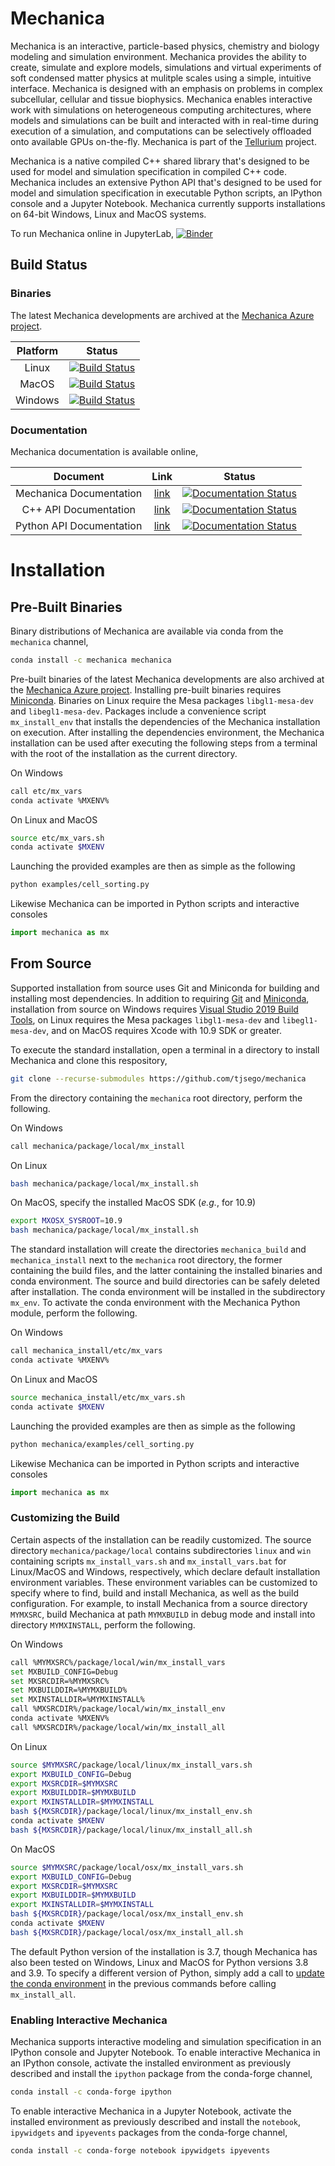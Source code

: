 Mechanica
=========
Mechanica is an interactive, particle-based physics, chemistry and biology
modeling and simulation environment. Mechanica provides the ability to create, 
simulate and explore models, simulations and virtual experiments of soft condensed 
matter physics at mulitple scales using a simple, intuitive interface. Mechanica 
is designed with an emphasis on problems in complex subcellular, cellular and tissue 
biophysics. Mechanica enables interactive work with simulations on heterogeneous 
computing architectures, where models and simulations can be built and interacted 
with in real-time during execution of a simulation, and computations can be 
selectively offloaded onto available GPUs on-the-fly. 
Mechanica is part of the 
[Tellurium](<http://tellurium.analogmachine.org>) project. 

Mechanica is a native compiled C++ shared library that's designed to be used for model 
and simulation specification in compiled C++ code. Mechanica includes an extensive 
Python API that's designed to be used for model and simulation specification in 
executable Python scripts, an IPython console and a Jupyter Notebook. 
Mechanica currently supports installations on 64-bit Windows, Linux and MacOS systems. 

To run Mechanica online in JupyterLab, [![Binder](https://mybinder.org/badge_logo.svg)](https://mybinder.org/v2/gh/tjsego/mechanica-binder/HEAD)

## Build Status ##

### Binaries ###

The latest Mechanica developments are archived at the 
[Mechanica Azure project](https://dev.azure.com/Mechanica-sim/Mechanica).

| Platform | Status |
| :------: | :----: |
| Linux    | [![Build Status](https://dev.azure.com/Mechanica-sim/Mechanica/_apis/build/status/mechanica.develop?branchName=develop&stageName=Local%20build%20for%20Linux)](https://dev.azure.com/Mechanica-sim/Mechanica/_build/latest?definitionId=4&branchName=develop)   |
| MacOS    | [![Build Status](https://dev.azure.com/Mechanica-sim/Mechanica/_apis/build/status/mechanica.develop?branchName=develop&stageName=Local%20build%20for%20Mac)](https://dev.azure.com/Mechanica-sim/Mechanica/_build/latest?definitionId=4&branchName=develop)     |
| Windows  | [![Build Status](https://dev.azure.com/Mechanica-sim/Mechanica/_apis/build/status/mechanica.develop?branchName=develop&stageName=Local%20build%20for%20Windows)](https://dev.azure.com/Mechanica-sim/Mechanica/_build/latest?definitionId=4&branchName=develop) |

### Documentation ###

Mechanica documentation is available online, 

| Document                 | Link                                                                         | Status |
| :----------------------: | :--------------------------------------------------------------------------: | :----: |
| Mechanica Documentation  | [link](https://mechanica-documentation.readthedocs.io/en/latest/)            | [![Documentation Status](https://readthedocs.org/projects/mechanica-documentation/badge/?version=latest)](https://mechanica-documentation.readthedocs.io/en/latest/?badge=latest) |
| C++ API Documentation    | [link](https://mechanica-c-api-documentation.readthedocs.io/en/latest/)      | [![Documentation Status](https://readthedocs.org/projects/mechanica-c-api-documentation/badge/?version=latest)](https://mechanica-c-api-documentation.readthedocs.io/en/latest/?badge=latest) |
| Python API Documentation | [link](https://mechanica-python-api-documentation.readthedocs.io/en/latest/) | [![Documentation Status](https://readthedocs.org/projects/mechanica-python-api-documentation/badge/?version=latest)](https://mechanica-python-api-documentation.readthedocs.io/en/latest/?badge=latest) |

# Installation #

## Pre-Built Binaries ##

Binary distributions of Mechanica are available via conda from the `mechanica` channel, 

```bash
conda install -c mechanica mechanica
```

Pre-built binaries of the latest Mechanica developments are also archived at the 
[Mechanica Azure project](https://dev.azure.com/Mechanica-sim/Mechanica). 
Installing pre-built binaries requires [Miniconda](https://docs.conda.io/en/latest/miniconda.html). 
Binaries on Linux require the Mesa packages `libgl1-mesa-dev` and `libegl1-mesa-dev`. 
Packages include a convenience script `mx_install_env` that installs the dependencies 
of the Mechanica installation on execution. After installing the dependencies 
environment, the Mechanica installation can be used after executing the following steps 
from a terminal with the root of the installation as the current directory. 

On Windows
```bash
call etc/mx_vars
conda activate %MXENV%
```
On Linux and MacOS
```bash
source etc/mx_vars.sh
conda activate $MXENV
```

Launching the provided examples are then as simple as the following

```bash
python examples/cell_sorting.py
```

Likewise Mechanica can be imported in Python scripts and interactive consoles

```python
import mechanica as mx
```

## From Source ##

Supported installation from source uses Git and Miniconda for building and installing 
most dependencies. In addition to requiring [Git](https://git-scm.com/downloads) and 
[Miniconda](https://docs.conda.io/en/latest/miniconda.html), installation from source 
on Windows requires 
[Visual Studio 2019 Build Tools](https://visualstudio.microsoft.com/downloads/), 
on Linux requires the Mesa packages `libgl1-mesa-dev` and `libegl1-mesa-dev`, 
and on MacOS requires Xcode with 10.9 SDK or greater. 

To execute the standard installation, open a terminal in a directory to install Mechanica
and clone this respository,
```bash
git clone --recurse-submodules https://github.com/tjsego/mechanica
```

From the directory containing the `mechanica` root directory, perform the following.

On Windows 
```bash
call mechanica/package/local/mx_install
```
On Linux
```bash
bash mechanica/package/local/mx_install.sh
```
On MacOS, specify the installed MacOS SDK (*e.g.*, for 10.9)  
```bash
export MXOSX_SYSROOT=10.9
bash mechanica/package/local/mx_install.sh
```
 
The standard installation will create the directories `mechanica_build` and 
`mechanica_install` next to the `mechanica` root directory, the former containing 
the build files, and the latter containing the installed binaries and conda environment. 
The source and build directories can be safely deleted after installation. 
The conda environment will be installed in the subdirectory `mx_env`. 
To activate the conda environment with the Mechanica Python module, perform the following. 

On Windows
```bash
call mechanica_install/etc/mx_vars
conda activate %MXENV%
```
On Linux and MacOS 
```bash
source mechanica_install/etc/mx_vars.sh
conda activate $MXENV
```

Launching the provided examples are then as simple as the following

```bash
python mechanica/examples/cell_sorting.py
```

Likewise Mechanica can be imported in Python scripts and interactive consoles

```python
import mechanica as mx
```

### Customizing the Build ###

Certain aspects of the installation can be readily customized. 
The source directory `mechanica/package/local` contains subdirectories `linux` and 
`win` containing scripts `mx_install_vars.sh` and `mx_install_vars.bat` for 
Linux/MacOS and Windows, respectively, which declare default installation 
environment variables. These environment variables can be customized to specify 
where to find, build and install Mechanica, as well as the build configuration. 
For example, to install Mechanica from a source directory `MYMXSRC`, build Mechanica 
at path `MYMXBUILD` in debug mode and install into directory `MYMXINSTALL`, perform the following. 

On Windows
```bash
call %MYMXSRC%/package/local/win/mx_install_vars
set MXBUILD_CONFIG=Debug
set MXSRCDIR=%MYMXSRC%
set MXBUILDDIR=%MYMXBUILD%
set MXINSTALLDIR=%MYMXINSTALL%
call %MXSRCDIR%/package/local/win/mx_install_env
conda activate %MXENV%
call %MXSRCDIR%/package/local/win/mx_install_all
```
On Linux
```bash
source $MYMXSRC/package/local/linux/mx_install_vars.sh
export MXBUILD_CONFIG=Debug
export MXSRCDIR=$MYMXSRC
export MXBUILDDIR=$MYMXBUILD
export MXINSTALLDIR=$MYMXINSTALL
bash ${MXSRCDIR}/package/local/linux/mx_install_env.sh
conda activate $MXENV
bash ${MXSRCDIR}/package/local/linux/mx_install_all.sh
```
On MacOS
```bash
source $MYMXSRC/package/local/osx/mx_install_vars.sh
export MXBUILD_CONFIG=Debug
export MXSRCDIR=$MYMXSRC
export MXBUILDDIR=$MYMXBUILD
export MXINSTALLDIR=$MYMXINSTALL
bash ${MXSRCDIR}/package/local/osx/mx_install_env.sh
conda activate $MXENV
bash ${MXSRCDIR}/package/local/osx/mx_install_all.sh
```

The default Python version of the installation is 3.7, though Mechanica has also been tested 
on Windows, Linux and MacOS for Python versions 3.8 and 3.9. 
To specify a different version of Python, simply add a call to 
[update the conda environment](https://docs.conda.io/projects/conda/en/latest/user-guide/tasks/manage-python.html#updating-or-upgrading-python) 
in the previous commands before calling `mx_install_all`. 

### Enabling Interactive Mechanica ###

Mechanica supports interactive modeling and simulation specification in an 
IPython console and Jupyter Notebook. To enable interactive Mechanica in an 
IPython console, activate the installed environment as previously described and 
install the `ipython` package from the conda-forge channel, 

```bash
conda install -c conda-forge ipython
```

To enable interactive Mechanica in a Jupyter Notebook, activate the installed 
environment as previously described and install the `notebook`, `ipywidgets` and 
`ipyevents` packages from the conda-forge channel, 

```bash
conda install -c conda-forge notebook ipywidgets ipyevents
```
